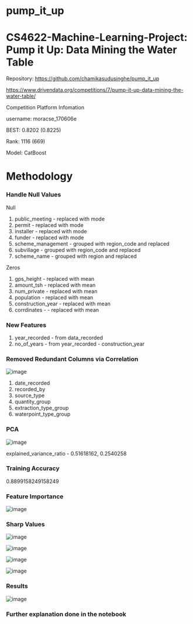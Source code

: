 # pump_it_up

# CS4622-Machine-Learning-Project: Pump it Up: Data Mining the Water Table

Repository: https://github.com/chamikasudusinghe/pump_it_up

https://www.drivendata.org/competitions/7/pump-it-up-data-mining-the-water-table/

Competition Platform Infomation

username: moracse_170606e

BEST: 0.8202 (0.8225)

Rank: 1116 (669)

Model: CatBoost

# Methodology


### Handle Null Values

Null

<ol>
<li>public_meeting - replaced with mode</li>
<li>permit - replaced with mode</li>
<li>installer - replaced with mode</li>
<li>funder - replaced with mode</li>
<li>scheme_management - grouped with region_code and replaced</li>
<li>subvillage - grouped with region_code and replaced</li>
<li>scheme_name - grouped with region and replaced</li>
</ol>  

Zeros

<ol>
<li>gps_height - replaced with mean</li>
<li>amount_tsh - replaced with mean</li>
<li>num_private - replaced with mean</li>
<li>population - replaced with mean</li>
<li>construction_year - replaced with mean</li>
<li>corrdinates -  - replaced with mean</li>
</ol> 

### New Features

<ol>
<li>year_recorded - from data_recorded</li>
<li>no_of_years - from year_recorded - construction_year</li>
</ol>

### Removed Redundant Columns via Correlation

![image](https://user-images.githubusercontent.com/44718392/133864912-522f6410-e759-4fca-a9ef-d5f5e57e044f.png)

<ol>
<li>date_recorded</li>
<li>recorded_by</li>
<li>source_type</li>
<li>quantity_group</li>
<li>extraction_type_group</li>
<li>waterpoint_type_group</li>
</ol> 

### PCA

![image](https://user-images.githubusercontent.com/44718392/133864853-f9eed5cc-bbf9-415c-bbbd-768796e0603a.png)

explained_variance_ratio - 0.51618162, 0.2540258

### Training Accuracy

0.8899158249158249

### Feature Importance

![image](https://user-images.githubusercontent.com/44718392/133864939-eec76f09-a99d-4aad-b940-2a958ec625aa.png)

### Sharp Values

![image](https://user-images.githubusercontent.com/44718392/133864950-27df56f1-2243-4929-877d-c5516066232c.png)

![image](https://user-images.githubusercontent.com/44718392/133864957-cdddf315-8bd7-43c8-90e1-d7daefb1fbd8.png)

![image](https://user-images.githubusercontent.com/44718392/133864961-a5729ab3-d51f-417c-a0a4-2954b352d323.png)

![image](https://user-images.githubusercontent.com/44718392/133864963-5f658f57-d964-492e-94c5-dd0e29613ece.png)

### Results

![image](https://user-images.githubusercontent.com/44718392/133864980-53a08b6f-4f04-4b6c-b1c5-1b7963cdfe8b.png)

### Further explanation done in the notebook
